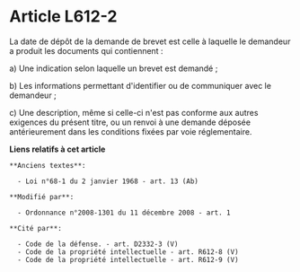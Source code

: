 # Article L612-2

La date de dépôt de la demande de brevet est celle à laquelle le demandeur a produit les documents qui contiennent : 

a) Une indication selon laquelle un brevet est demandé ; 

b) Les informations permettant d'identifier ou de communiquer avec le demandeur ; 

c) Une description, même si celle-ci n'est pas conforme aux autres exigences du présent titre, ou un renvoi à une demande
déposée antérieurement dans les conditions fixées par voie réglementaire.

**Liens relatifs à cet article**

	**Anciens textes**:

	  - Loi n°68-1 du 2 janvier 1968 - art. 13 (Ab)

	**Modifié par**:

	  - Ordonnance n°2008-1301 du 11 décembre 2008 - art. 1

	**Cité par**:

	  - Code de la défense. - art. D2332-3 (V)
	  - Code de la propriété intellectuelle - art. R612-8 (V)
	  - Code de la propriété intellectuelle - art. R612-9 (V)
